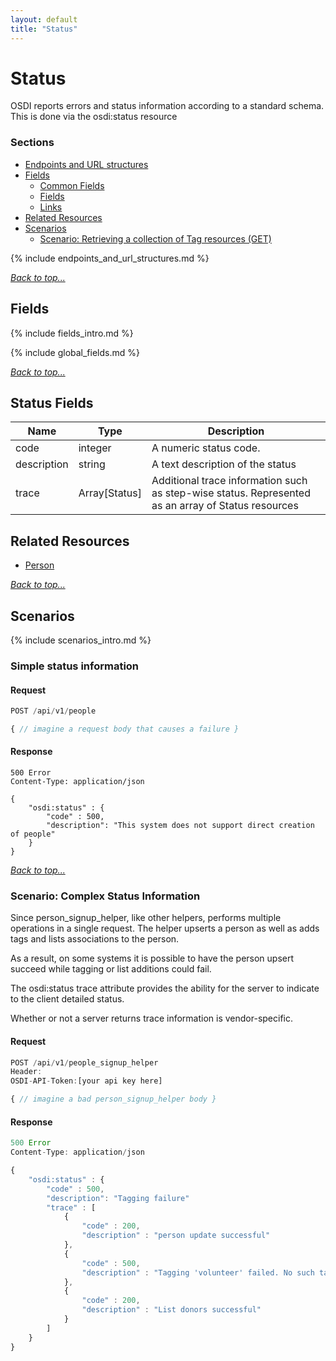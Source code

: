 ```yaml
---
layout: default
title: "Status"
---
```

# Status
OSDI reports errors and status information according to a standard schema.
This is done via the osdi:status resource

### Sections

* [Endpoints and URL structures](#endpoints-and-url-structures)
* [Fields](#fields)
    * [Common Fields](#common-fields)
    * [Fields](#status-fields)  
    * [Links](#links)
* [Related Resources](#related-resources)
* [Scenarios](#scenarios)
    * [Scenario: Retrieving a collection of Tag resources (GET)](#scenario-retrieving-a-collection-of-tag-resources-get)

{% include endpoints_and_url_structures.md %}

_[Back to top...](#)_


## Fields

{% include fields_intro.md %}

{% include global_fields.md %}

_[Back to top...](#)_

## Status Fields

| Name          | Type      | Description
|-----------    |-----------|--------------
| code			| integer	| A numeric status code. 
| description	| string	| A text description of the status
| trace			| Array[Status]| Additional trace information such as step-wise status.  Represented as an array of Status resources

## Related Resources

* [Person](people.html)

_[Back to top...](#)_

## Scenarios

{% include scenarios_intro.md %}


### Simple status information

#### Request

````javascript
POST /api/v1/people

{ // imagine a request body that causes a failure }
````

#### Response

````
500 Error
Content-Type: application/json

{
	"osdi:status" : {
		"code" : 500,
		"description": "This system does not support direct creation of people"
	}
}
````

_[Back to top...](#)_	

### Scenario: Complex Status Information

Since person_signup_helper, like other helpers, performs multiple operations in a single request.  The helper upserts a person as well as adds tags and lists associations to the person.

As a result, on some systems it is possible to have the person upsert succeed while tagging or list additions could fail.

The osdi:status trace attribute provides the ability for the server to indicate to the client detailed status.

Whether or not a server returns trace information is vendor-specific.

#### Request
````javascript
POST /api/v1/people_signup_helper
Header:
OSDI-API-Token:[your api key here]

{ // imagine a bad person_signup_helper body }
````

#### Response
````javascript
500 Error
Content-Type: application/json

{
	"osdi:status" : {
		"code" : 500,
		"description": "Tagging failure"
		"trace" : [
			{ 
				"code" : 200,
				"description" : "person update successful"
			},
			{
				"code" : 500,
				"description" : "Tagging 'volunteer' failed. No such tag"
			},
			{
				"code" : 200,
				"description" : "List donors successful"
			}
		]
	}
}